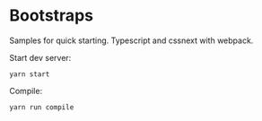 # Bootstraps

Samples for quick starting.
Typescript and cssnext with webpack.

Start dev server:

`yarn start`

Compile:

`yarn run compile`
